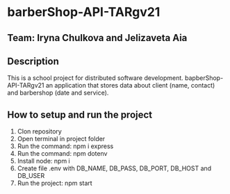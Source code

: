 # barberShop-API-TARgv21

## Team: Iryna Chulkova and Jelizaveta Aia

## Description

This is a school project for distributed software development.
bapberShop-API-TARgv21 an application that stores data about client (name, contact) and barbershop (date and service).

## How to setup and run the project
1. Clon repository
2. Open terminal in project folder
3. Run the command: npm i express
4. Run the command: npm dotenv
5. Install node: npm i
6. Create file .env with DB_NAME, DB_PASS, DB_PORT, DB_HOST and DB_USER
7. Run the project: npm start


